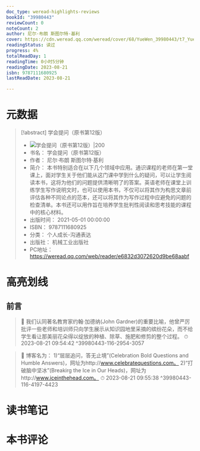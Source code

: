 ```yaml
---
doc_type: weread-highlights-reviews
bookId: "39980443"
reviewCount: 0
noteCount: 2
author: 尼尔·布朗 斯图尔特·基利
cover: https://cdn.weread.qq.com/weread/cover/68/YueWen_39980443/t7_YueWen_39980443.jpg
readingStatus: 读过
progress: 4%
totalReadDay: 1
readingTime: 0小时5分钟
readingDate: 2023-08-21
isbn: 9787111680925
lastReadDate: 2023-08-21

---
```

# 元数据
> [!abstract] 学会提问（原书第12版）
> - ![ 学会提问（原书第12版）|200](https://cdn.weread.qq.com/weread/cover/68/YueWen_39980443/t7_YueWen_39980443.jpg)
> - 书名： 学会提问（原书第12版）
> - 作者： 尼尔·布朗 斯图尔特·基利
> - 简介： 本书特别适合在以下几个领域中应用。通识课程的老师在第一堂课上，面对学生关于他们能从这门课中学到什么的疑问，可以让学生阅读本书，这将为他们的问题提供清晰明了的答案。英语老师在课堂上训练学生写作说明文时，也可以使用本书，不仅可以将其作为构思文章前评估各种不同论点的范本，还可以将其作为写作过程中应避免的问题的检查清单。本书还可以用作旨在培养学生批判性阅读和思考技能的课程中的核心材料。
> - 出版时间： 2021-05-01 00:00:00
> - ISBN： 9787111680925
> - 分类： 个人成长-沟通表达
> - 出版社： 机械工业出版社
> - PC地址：https://weread.qq.com/web/reader/e6832d3072620d9be68aabf

# 高亮划线

## 前言

> 📌 我们认同著名教育家约翰·加德纳(John Gardner)的重要比喻，他曾严厉批评一些老师和培训师只向学生展示从知识园地里采摘的缤纷花朵，而不给学生看让那美丽花朵得以绽放的种植、除草、施肥和修剪的整个过程。 
> ⏱ 2023-08-21 09:54:42 ^39980443-116-2954-3057

> 📌 博客名为：
   1)“层层追问，答无止境”(Celebration Bold Questions and Humble Answers)，网址为http://www.celebratequestions.com。
   2)“打破脑中坚冰”(Breakirg the Ice in Our Heads)，网址为http://www.iceinthehead.com。 
> ⏱ 2023-08-21 09:55:38 ^39980443-116-4197-4423

# 读书笔记

# 本书评论

